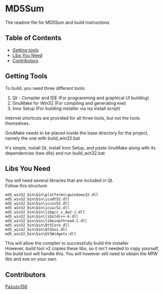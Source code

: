 # MD5Sum
The readme file for MD5Sum and build instructions

## Table of Contents
* [Getting tools](#gettings-tools)
* [Libs You Need](#libs-you-need)
* [Contributors](#contributors)

## Getting Tools
To build, you need three different tools:

1. Qt - Compiler and IDE (For programming and graphical UI building)
2. GnuMake for Win32 (For compiling and generating exe)
3. Inno Setup (For building installer via iss install script)

Internet shortcuts are provided for all three tools, but not the tools themselves.  

GnuMake needs to be placed inside the base directory for the project, namely the one with build_win32.bat

It's simple, install Qt, install Inno Setup, and paste GnuMake along with its dependencies (two dlls) and run build_win32.bat

## Libs You Need
You will need several libraries that are included in Qt.  
Follow this structure:

```
md5_win32_bin\bin\platforms\qwindows32.dll
md5_win32_bin\bin\icudt52.dll
md5_win32_bin\bin\icuin52.dll
md5_win32_bin\bin\icuuc52.dll
md5_win32_bin\bin\libgcc_s_dw2-1.dll
md5_win32_bin\bin\libstdc++-6.dll
md5_win32_bin\bin\libwinpthread-1.dll
md5_win32_bin\bin\Qt5Core.dll
md5_win32_bin\bin\Qt5Gui.dll
md5_win32_bin\bin\Qt5Widgets.dll
```

This will allow the compiler to successfully build the installer  
However, build tool v2 copies these libs, so it isn't needed to copy yourself, the build tool will handle this. You will however still need to obtain the MfW libs and exe on your own.

## Contributors
[Pazuzu156](https://github.com/pazuzu156)